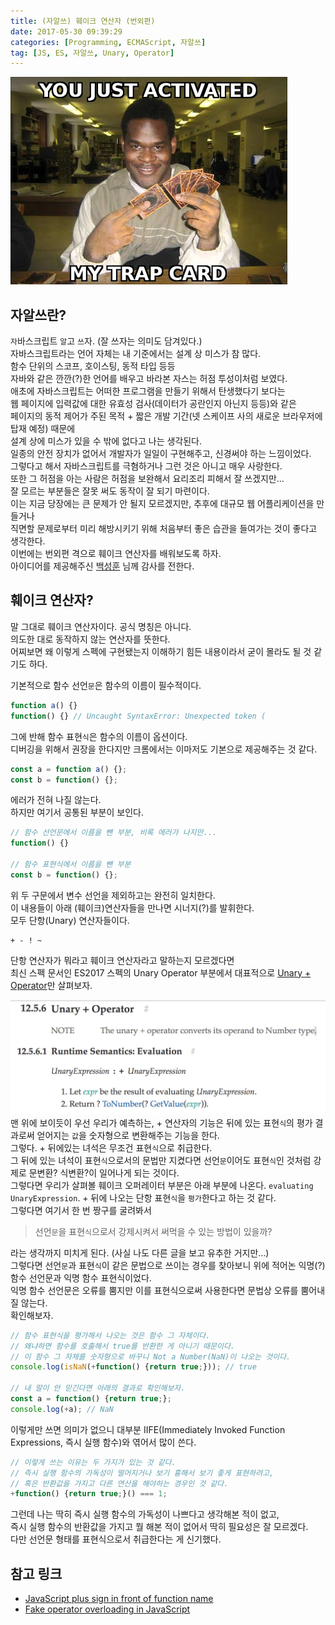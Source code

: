 ```yaml
---
title: (자알쓰) 훼이크 연산자 (번외편)
date: 2017-05-30 09:39:29
categories: [Programming, ECMAScript, 자알쓰]
tag: [JS, ES, 자알쓰, Unary, Operator]
---
```


![함정카드 발동](js-fake-operator/thumb.png)  
## 자알쓰란?
`자`바스크립트 `알`고 `쓰`자. (잘 쓰자는 의미도 담겨있다.)  
자바스크립트라는 언어 자체는 내 기준에서는 설계 상 미스가 참 많다.  
함수 단위의 스코프, 호이스팅, 동적 타입 등등  
자바와 같은 깐깐(?)한 언어를 배우고 바라본 자스는 허점 투성이처럼 보였다.  
애초에 자바스크립트는 어떠한 프로그램을 만들기 위해서 탄생했다기 보다는  
웹 페이지에 입력값에 대한 유효성 검사(데이터가 공란인지 아닌지 등등)와 같은  
페이지의 동적 제어가 주된 목적 + 짧은 개발 기간(넷 스케이프 사의 새로운 브라우저에 탑재 예정) 때문에  
설계 상에 미스가 있을 수 밖에 없다고 나는 생각된다.  
일종의 안전 장치가 없어서 개발자가 일일이 구현해주고, 신경써야 하는 느낌이었다.  
그렇다고 해서 자바스크립트를 극혐하거나 그런 것은 아니고 매우 사랑한다.  
또한 그 허점을 아는 사람은 허점을 보완해서 요리조리 피해서 잘 쓰겠지만...  
잘 모르는 부분들은 잘못 써도 동작이 잘 되기 마련이다.  
이는 지금 당장에는 큰 문제가 안 될지 모르겠지만, 추후에 대규모 웹 어플리케이션을 만들거나  
직면할 문제로부터 미리 해방시키기 위해 처음부터 좋은 습관을 들여가는 것이 좋다고 생각한다.  
이번에는 번외편 격으로 훼이크 연산자를 배워보도록 하자.  
아이디어를 제공해주신 [백성훈](https://www.facebook.com/profile.php?id=100005410202751) 님께 감사를 전한다.

## 훼이크 연산자?
말 그대로 훼이크 연산자이다. 공식 명칭은 아니다.    
의도한 대로 동작하지 않는 연산자를 뜻한다.  
어찌보면 왜 이렇게 스펙에 구현됐는지 이해하기 힘든 내용이라서 굳이 몰라도 될 것 같기도 하다.  

기본적으로 함수 선언`문`은 함수의 이름이 필수적이다.  
```javascript
function a() {}
function() {} // Uncaught SyntaxError: Unexpected token (
```

그에 반해 함수 표현`식`은 함수의 이름이 옵션이다.  
디버깅을 위해서 권장을 한다지만 크롬에서는 이마저도 기본으로 제공해주는 것 같다.  
```javascript
const a = function a() {};
const b = function() {};
```

에러가 전혀 나질 않는다.  
하지만 여기서 공통된 부분이 보인다.  
```javascript
// 함수 선언문에서 이름을 뺀 부분, 비록 에러가 나지만...
function() {}

// 함수 표현식에서 이름을 뺀 부분
const b = function() {};
```

위 두 구문에서 변수 선언을 제외하고는 완전히 일치한다.  
이 내용들이 아래 (훼이크)연산자들을 만나면 시너지(?)를 발휘한다.  
모두 단항(Unary) 연산자들이다.

```
+ - ! ~
```

단항 연산자가 뭐라고 훼이크 연산자라고 말하는지 모르겠다면  
최신 스펙 문서인 ES2017 스펙의 Unary Operator 부분에서 대표적으로 [Unary + Operator](https://www.ecma-international.org/ecma-262/7.0/#sec-unary-plus-operator)만 살펴보자.  

![영어라고 겁먹지 말자](js-fake-operator/01.png)  
맨 위에 보이듯이 우선 우리가 예측하는, + 연산자의 기능은 뒤에 있는 표현`식`의 평가 결과로써 얻어지는 `값`을 숫자형으로 변환해주는 기능을 한다.  
그렇다. + 뒤에있는 녀석은 무조건 표현`식`으로 취급한다.  
그 뒤에 있는 녀석이 표현`식`으로서의 문법만 지켰다면 선언`문`이어도 표현`식`인 것처럼 강제로 문변환? 식변환?이 일어나게 되는 것이다.  
그렇다면 우리가 살펴볼 훼이크 오퍼레이터 부분은 아래 부분에 나온다.
`evaluating UnaryExpression`. + 뒤에 나오는 단항 표현`식`을 `평가`한다고 하는 것 같다.  
그렇다면 여기서 한 번 짱구를 굴려봐서
> 선언`문`을 표현`식`으로서 강제시켜서 써먹을 수 있는 방법이 있을까?

라는 생각까지 미치게 된다. (사실 나도 다른 글을 보고 유추한 거지만...)  
그렇다면 선언`문`과 표현`식`이 같은 문법으로 쓰이는 경우를 찾아보니 위에 적어논 익명(?) 함수 선언문과 익명 함수 표현식이었다.  
익명 함수 선언문은 오류를 뿜지만 이를 표현식으로써 사용한다면 문법상 오류를 뿜어내질 않는다.  
확인해보자.  
```javascript
// 함수 표현식을 평가해서 나오는 것은 함수 그 자체이다.
// 왜냐하면 함수를 호출해서 true를 반환한 게 아니기 때문이다.
// 이 함수 그 자체를 숫자형으로 바꾸니 Not a Number(NaN)이 나오는 것이다.
console.log(isNaN(+function() {return true;})); // true

// 내 말이 안 믿긴다면 아래의 결과로 확인해보자.
const a = function() {return true;};
console.log(+a); // NaN 
```

이렇게만 쓰면 의미가 없으니 대부분 IIFE(Immediately Invoked Function Expressions, 즉시 실행 함수)와 엮어서 많이 쓴다.
```javascript
// 이렇게 쓰는 이유는 두 가지가 있는 것 같다.
// 즉시 실행 함수의 가독성이 떨어지거나 보기 흉해서 보기 좋게 표현하려고,
// 혹은 반환값을 가지고 다른 연산을 해야하는 경우인 것 같다.
+function() {return true;}() === 1;
```

그런데 나는 딱히 즉시 실행 함수의 가독성이 나쁘다고 생각해본 적이 없고,  
즉시 실행 함수의 반환값을 가지고 뭘 해본 적이 없어서 딱히 필요성은 잘 모르겠다.  
다만 선언문 형태를 표현식으로서 취급한다는 게 신기했다.

## 참고 링크
* [JavaScript plus sign in front of function name](https://stackoverflow.com/questions/13341698/javascript-plus-sign-in-front-of-function-name)  
* [Fake operator overloading in JavaScript](http://2ality.com/2011/12/fake-operator-overloading.html)  
